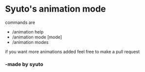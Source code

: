 # Syuto's animation mode


commands are
- /animation help
- /animation mode [mode]
- /animation modes

if you want more animations added feel free to make a pull request


### -made by syuto
